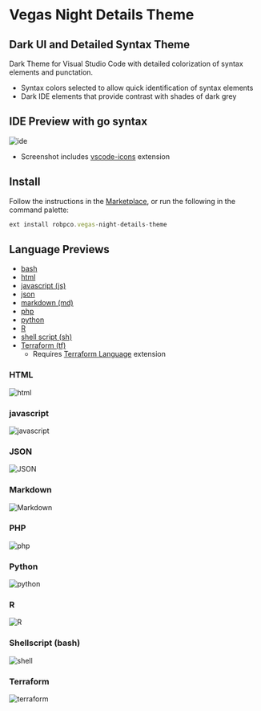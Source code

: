 # Vegas Night Details Theme

## Dark UI and Detailed Syntax Theme

Dark Theme for Visual Studio Code with detailed colorization of syntax elements and punctation.

- Syntax colors selected to allow quick identification of syntax elements
- Dark IDE elements that provide contrast with shades of dark grey

## IDE Preview with go syntax

![ide](https://raw.githubusercontent.com/robertpeteuil/vegas-night-details-theme/master/images/ide.png)

- Screenshot includes [vscode-icons](https://marketplace.visualstudio.com/items?itemName=robertohuertasm.vscode-icons) extension

## Install

Follow the instructions in the [Marketplace](https://marketplace.visualstudio.com/items?itemName=robpco.vegas-night-details-theme), or run the following in the command palette:

``` js
ext install robpco.vegas-night-details-theme
```

## Language Previews

- [bash](#-shellscript-(bash))
- [html](#-html)
- [javascript (js)](#-javascript)
- [json](#-json)
- [markdown (md)](#-markdown)
- [php](#-php)
- [python](#-python)
- [R](#-r)
- [shell script (sh)](#-shellscript-(bash))
- [Terraform (tf)](#-terraform)
  - Requires [Terraform Language](https://marketplace.visualstudio.com/items?itemName=mauve.terraform) extension

### HTML

![html](https://raw.githubusercontent.com/robertpeteuil/vegas-night-details-theme/master/images/html.png)

### javascript

![javascript](https://raw.githubusercontent.com/robertpeteuil/vegas-night-details-theme/master/images/js.png)

### JSON

![JSON](https://raw.githubusercontent.com/robertpeteuil/vegas-night-details-theme/master/images/json.png)

### Markdown

![Markdown](https://raw.githubusercontent.com/robertpeteuil/vegas-night-details-theme/master/images/markdown.png)

### PHP

![php](https://raw.githubusercontent.com/robertpeteuil/vegas-night-details-theme/master/images/php.png)

### Python

![python](https://raw.githubusercontent.com/robertpeteuil/vegas-night-details-theme/master/images/python.png)

### R

![R](https://raw.githubusercontent.com/robertpeteuil/vegas-night-details-theme/master/images/R.png)

### Shellscript (bash)

![shell](https://raw.githubusercontent.com/robertpeteuil/vegas-night-details-theme/master/images/shell.png)

### Terraform

![terraform](https://raw.githubusercontent.com/robertpeteuil/vegas-night-details-theme/master/images/terraform.png)
